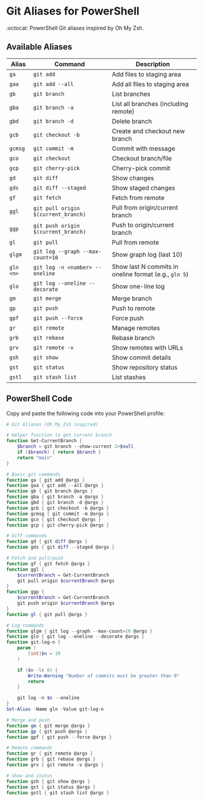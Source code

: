 # Git Aliases for PowerShell

:octocat: PowerShell Git aliases inspired by Oh My Zsh.

## Available Aliases

| Alias | Command | Description |
|-------|---------|-------------|
| `ga` | `git add` | Add files to staging area |
| `gaa` | `git add --all` | Add all files to staging area |
| `gb` | `git branch` | List branches |
| `gba` | `git branch -a` | List all branches (including remote) |
| `gbd` | `git branch -d` | Delete branch |
| `gcb` | `git checkout -b` | Create and checkout new branch |
| `gcmsg` | `git commit -m` | Commit with message |
| `gco` | `git checkout` | Checkout branch/file |
| `gcp` | `git cherry-pick` | Cherry-pick commit |
| `gd` | `git diff` | Show changes |
| `gds` | `git diff --staged` | Show staged changes |
| `gf` | `git fetch` | Fetch from remote |
| `ggl` | `git pull origin $(current_branch)` | Pull from origin/current branch |
| `ggp` | `git push origin $(current_branch)` | Push to origin/current branch |
| `gl` | `git pull` | Pull from remote |
| `glgm` | `git log --graph --max-count=10` | Show graph log (last 10) |
| `gln <n>` | `git log -n <number> --oneline` | Show last N commits in oneline format (e.g., `gln 5`) |
| `glo` | `git log --oneline --decorate` | Show one-line log |
| `gm` | `git merge` | Merge branch |
| `gp` | `git push` | Push to remote |
| `gpf` | `git push --force` | Force push |
| `gr` | `git remote` | Manage remotes |
| `grb` | `git rebase` | Rebase branch |
| `grv` | `git remote -v` | Show remotes with URLs |
| `gsh` | `git show` | Show commit details |
| `gst` | `git status` | Show repository status |
| `gstl` | `git stash list` | List stashes |

## PowerShell Code

Copy and paste the following code into your PowerShell profile:

```powershell
# Git Aliases (Oh My Zsh inspired)

# Helper function to get current branch
function Get-CurrentBranch {
    $branch = git branch --show-current 2>$null
    if ($branch) { return $branch }
    return "main"
}

# Basic git commands
function ga { git add @args }
function gaa { git add --all @args }
function gb { git branch @args }
function gba { git branch -a @args }
function gbd { git branch -d @args }
function gcb { git checkout -b @args }
function gcmsg { git commit -m @args }
function gco { git checkout @args }
function gcp { git cherry-pick @args }

# Diff commands
function gd { git diff @args }
function gds { git diff --staged @args }

# Fetch and pull/push
function gf { git fetch @args }
function ggl {
    $currentBranch = Get-CurrentBranch
    git pull origin $currentBranch @args
}
function ggp {
    $currentBranch = Get-CurrentBranch
    git push origin $currentBranch @args
}
function gl { git pull @args }

# Log commands
function glgm { git log --graph --max-count=10 @args }
function glo { git log --oneline --decorate @args }
function git-log-n {
    param (
        [int]$n = 10
    )

    if ($n -le 0) {
        Write-Warning "Number of commits must be greater than 0"
        return
    }

    git log -n $n --oneline
}
Set-Alias -Name gln -Value git-log-n

# Merge and push
function gm { git merge @args }
function gp { git push @args }
function gpf { git push --force @args }

# Remote commands
function gr { git remote @args }
function grb { git rebase @args }
function grv { git remote -v @args }

# Show and status
function gsh { git show @args }
function gst { git status @args }
function gstl { git stash list @args }
```
